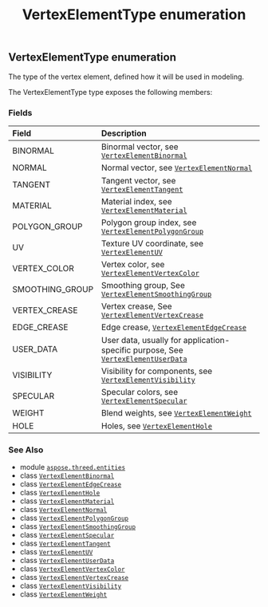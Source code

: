﻿---
title: VertexElementType enumeration
second_title: Aspose.3D for Python via .NET API References
description: 
type: docs
weight: 720
url: /python-net/aspose.threed.entities/vertexelementtype/
is_root: false
---

## VertexElementType enumeration

The type of the vertex element, defined how it will be used in modeling.



The VertexElementType type exposes the following members:

### Fields
| Field | Description |
| :- | :- |
| BINORMAL | Binormal vector, see [`VertexElementBinormal`](/3d/python-net/aspose.threed.entities/vertexelementbinormal) |
| NORMAL | Normal vector, see [`VertexElementNormal`](/3d/python-net/aspose.threed.entities/vertexelementnormal) |
| TANGENT | Tangent vector, see [`VertexElementTangent`](/3d/python-net/aspose.threed.entities/vertexelementtangent) |
| MATERIAL | Material index, see [`VertexElementMaterial`](/3d/python-net/aspose.threed.entities/vertexelementmaterial) |
| POLYGON_GROUP | Polygon group index, see [`VertexElementPolygonGroup`](/3d/python-net/aspose.threed.entities/vertexelementpolygongroup) |
| UV | Texture UV coordinate, see [`VertexElementUV`](/3d/python-net/aspose.threed.entities/vertexelementuv) |
| VERTEX_COLOR | Vertex color, see [`VertexElementVertexColor`](/3d/python-net/aspose.threed.entities/vertexelementvertexcolor) |
| SMOOTHING_GROUP | Smoothing group, See [`VertexElementSmoothingGroup`](/3d/python-net/aspose.threed.entities/vertexelementsmoothinggroup) |
| VERTEX_CREASE | Vertex crease, See [`VertexElementVertexCrease`](/3d/python-net/aspose.threed.entities/vertexelementvertexcrease) |
| EDGE_CREASE | Edge crease, [`VertexElementEdgeCrease`](/3d/python-net/aspose.threed.entities/vertexelementedgecrease) |
| USER_DATA | User data, usually for application-specific purpose, See [`VertexElementUserData`](/3d/python-net/aspose.threed.entities/vertexelementuserdata) |
| VISIBILITY | Visibility for components, see [`VertexElementVisibility`](/3d/python-net/aspose.threed.entities/vertexelementvisibility) |
| SPECULAR | Specular colors, see [`VertexElementSpecular`](/3d/python-net/aspose.threed.entities/vertexelementspecular) |
| WEIGHT | Blend weights, see [`VertexElementWeight`](/3d/python-net/aspose.threed.entities/vertexelementweight) |
| HOLE | Holes, see [`VertexElementHole`](/3d/python-net/aspose.threed.entities/vertexelementhole) |



### See Also
* module [`aspose.threed.entities`](..)
* class [`VertexElementBinormal`](/3d/python-net/aspose.threed.entities/vertexelementbinormal)
* class [`VertexElementEdgeCrease`](/3d/python-net/aspose.threed.entities/vertexelementedgecrease)
* class [`VertexElementHole`](/3d/python-net/aspose.threed.entities/vertexelementhole)
* class [`VertexElementMaterial`](/3d/python-net/aspose.threed.entities/vertexelementmaterial)
* class [`VertexElementNormal`](/3d/python-net/aspose.threed.entities/vertexelementnormal)
* class [`VertexElementPolygonGroup`](/3d/python-net/aspose.threed.entities/vertexelementpolygongroup)
* class [`VertexElementSmoothingGroup`](/3d/python-net/aspose.threed.entities/vertexelementsmoothinggroup)
* class [`VertexElementSpecular`](/3d/python-net/aspose.threed.entities/vertexelementspecular)
* class [`VertexElementTangent`](/3d/python-net/aspose.threed.entities/vertexelementtangent)
* class [`VertexElementUV`](/3d/python-net/aspose.threed.entities/vertexelementuv)
* class [`VertexElementUserData`](/3d/python-net/aspose.threed.entities/vertexelementuserdata)
* class [`VertexElementVertexColor`](/3d/python-net/aspose.threed.entities/vertexelementvertexcolor)
* class [`VertexElementVertexCrease`](/3d/python-net/aspose.threed.entities/vertexelementvertexcrease)
* class [`VertexElementVisibility`](/3d/python-net/aspose.threed.entities/vertexelementvisibility)
* class [`VertexElementWeight`](/3d/python-net/aspose.threed.entities/vertexelementweight)
